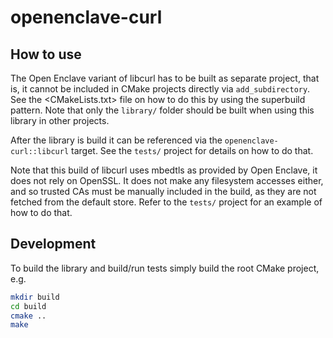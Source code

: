 # openenclave-curl

## How to use

The Open Enclave variant of libcurl has to be built as separate project, that is,
it cannot be included in CMake projects directly via `add_subdirectory`.
See the <CMakeLists.txt> file on how to do this by using the superbuild pattern.
Note that only the `library/` folder should be built when using this library in
other projects.

After the library is build it can be referenced via the `openenclave-curl::libcurl` target.
See the `tests/` project for details on how to do that.

Note that this build of libcurl uses mbedtls as provided by Open Enclave,
it does not rely on OpenSSL. It does not make any filesystem accesses either,
and so trusted CAs must be manually included in the build, as they are not fetched
from the default store. Refer to the `tests/` project for an example of how to do that.

## Development

To build the library and build/run tests simply build the root CMake project, e.g.

```sh
mkdir build
cd build
cmake ..
make
```
